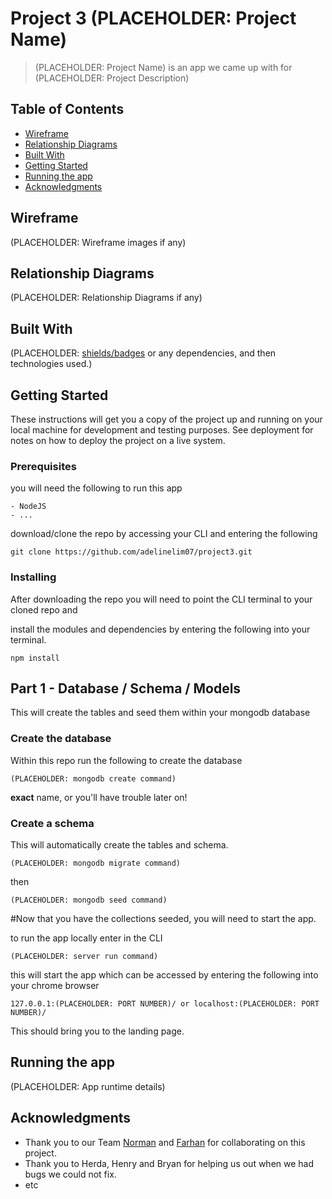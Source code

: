 # Project 3 (PLACEHOLDER: Project Name)

>(PLACEHOLDER: Project Name) is an app we came up with for (PLACEHOLDER: Project Description)


## Table of Contents

- [Wireframe](#wireframe)
- [Relationship Diagrams](#relationship-diagrams)
- [Built With](#built-with)
- [Getting Started](#getting-started)
- [Running the app](#running-the-app)
- [Acknowledgments](#acknowledgments)

## Wireframe

(PLACEHOLDER: Wireframe images if any)
<!--- ![Wireframe](https://github.com/adelinelim07/project3/blob/master/Wireframe-and-ERD/wireframe.png) -->

## Relationship Diagrams

(PLACEHOLDER: Relationship Diagrams if any)
<!--- ![ERD](https://github.com/adelinelim07/project3/blob/master/Wireframe-and-ERD/ERD.png) -->

## Built With

(PLACEHOLDER: [shields/badges](https://shields.io/) or any dependencies, and then technologies used.)

<!---
* [ReactJS](http://rubyonrails.org/) - The front-end used
* [mongoDB](https://www.mongodb.com/) - Database system used
* [NodeJS](https://nodejs.org/en/) - The back-end used
* [bootstrap](https://getbootstrap.com) - 
...
-->

## Getting Started

These instructions will get you a copy of the project up and running on your local machine for development and testing purposes. See deployment for notes on how to deploy the project on a live system.

### Prerequisites

you will need the following to run this app

```
- NodeJS
- ...
```
download/clone the repo by accessing your CLI and entering the following

```
git clone https://github.com/adelinelim07/project3.git
```

### Installing

After downloading the repo you will need to point the CLI terminal to your cloned repo and

install the modules and dependencies by entering the following into your terminal.

```
npm install
```


## Part 1 - Database / Schema / Models

This will create the tables and seed them within your mongodb database

### Create the database
Within this repo run the following to create the database
```
(PLACEHOLDER: mongodb create command)
```
 **exact**
name, or you'll have trouble later on!

### Create a schema

This will automatically create the tables and schema.

```
(PLACEHOLDER: mongodb migrate command)
```

then

```
(PLACEHOLDER: mongodb seed command)
```

#Now that you have the collections seeded, you will need to start the app.

to run the app locally enter in the CLI

```
(PLACEHOLDER: server run command)
```

this will start the app which can be accessed by entering the following into your chrome browser

```
127.0.0.1:(PLACEHOLDER: PORT NUMBER)/ or localhost:(PLACEHOLDER: PORT NUMBER)/
```

This should bring you to the landing page.


## Running the app

(PLACEHOLDER: App runtime details)



## Acknowledgments

* Thank you to our Team [Norman](https://github.com/norman87) and [Farhan](https://github.com/Hantasmagoria) for collaborating on this project.
* Thank you to Herda, Henry and Bryan for helping us out when we had bugs we could not fix.
* etc
